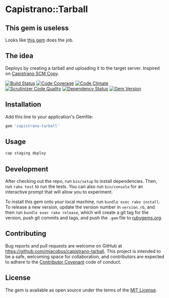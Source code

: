 # Capistrano::Tarball

## This gem is useless
Looks like [this gem](https://github.com/aq1018/capistrano-tarball/) does the job.

## The idea

Deploys by creating a tarball and uploading it to the target server. Inspired on [Capistrano SCM Copy](https://github.com/xuwupeng2000/capsitrano-scm-gitcopy).

[![Build Status](https://travis-ci.org/mjacobus/capistrano-tarball.svg)](https://travis-ci.org/mjacobus/capistrano-tarball)
[![Code Coverage](https://scrutinizer-ci.com/g/mjacobus/capistrano-tarball/badges/coverage.png?b=master)](https://scrutinizer-ci.com/g/mjacobus/capistrano-tarball/?branch=master)
[![Code Climate](https://codeclimate.com/github/mjacobus/capistrano-tarball/badges/gpa.svg)](https://codeclimate.com/github/mjacobus/capistrano-tarball)
[![Scrutinizer Code Quality](https://scrutinizer-ci.com/g/mjacobus/capistrano-tarball/badges/quality-score.png?b=master)](https://scrutinizer-ci.com/g/mjacobus/capistrano-tarball/?branch=master)
[![Dependency Status](https://gemnasium.com/mjacobus/capistrano-tarball.svg)](https://gemnasium.com/mjacobus/capistrano-tarball)
[![Gem Version](https://badge.fury.io/rb/capistrano-tarball.svg)](https://badge.fury.io/rb/capistrano-tarball)

## Installation

Add this line to your application's Gemfile:

```ruby
gem 'capistrano-tarball'
```

## Usage

```bash
cap staging deploy
```

## Development

After checking out the repo, run `bin/setup` to install dependencies. Then, run `rake test` to run the tests. You can also run `bin/console` for an interactive prompt that will allow you to experiment.

To install this gem onto your local machine, run `bundle exec rake install`. To release a new version, update the version number in `version.rb`, and then run `bundle exec rake release`, which will create a git tag for the version, push git commits and tags, and push the `.gem` file to [rubygems.org](https://rubygems.org).

## Contributing

Bug reports and pull requests are welcome on GitHub at https://github.com/mjacobus/capistrano-tarball. This project is intended to be a safe, welcoming space for collaboration, and contributors are expected to adhere to the [Contributor Covenant](contributor-covenant.org) code of conduct.


## License

The gem is available as open source under the terms of the [MIT License](http://opensource.org/licenses/MIT).

